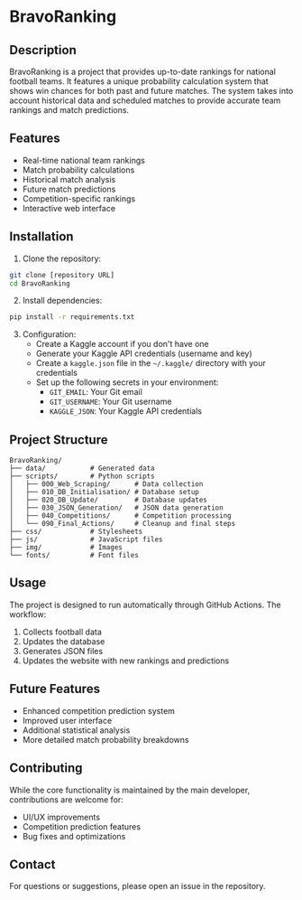 # BravoRanking

## Description
BravoRanking is a project that provides up-to-date rankings for national football teams. It features a unique probability calculation system that shows win chances for both past and future matches. The system takes into account historical data and scheduled matches to provide accurate team rankings and match predictions.

## Features
- Real-time national team rankings
- Match probability calculations
- Historical match analysis
- Future match predictions
- Competition-specific rankings
- Interactive web interface

## Installation

1. Clone the repository:
```bash
git clone [repository URL]
cd BravoRanking
```

2. Install dependencies:
```bash
pip install -r requirements.txt
```

3. Configuration:
   - Create a Kaggle account if you don't have one
   - Generate your Kaggle API credentials (username and key)
   - Create a `kaggle.json` file in the `~/.kaggle/` directory with your credentials
   - Set up the following secrets in your environment:
     - `GIT_EMAIL`: Your Git email
     - `GIT_USERNAME`: Your Git username
     - `KAGGLE_JSON`: Your Kaggle API credentials

## Project Structure
```
BravoRanking/
├── data/           # Generated data
├── scripts/        # Python scripts
│   ├── 000_Web_Scraping/      # Data collection
│   ├── 010_DB_Initialisation/ # Database setup
│   ├── 020_DB_Update/         # Database updates
│   ├── 030_JSON_Generation/   # JSON data generation
│   ├── 040_Competitions/      # Competition processing
│   └── 090_Final_Actions/     # Cleanup and final steps
├── css/            # Stylesheets
├── js/             # JavaScript files
├── img/            # Images
└── fonts/          # Font files
```

## Usage
The project is designed to run automatically through GitHub Actions. The workflow:
1. Collects football data
2. Updates the database
3. Generates JSON files
4. Updates the website with new rankings and predictions

## Future Features
- Enhanced competition prediction system
- Improved user interface
- Additional statistical analysis
- More detailed match probability breakdowns

## Contributing
While the core functionality is maintained by the main developer, contributions are welcome for:
- UI/UX improvements
- Competition prediction features
- Bug fixes and optimizations

## Contact
For questions or suggestions, please open an issue in the repository.
